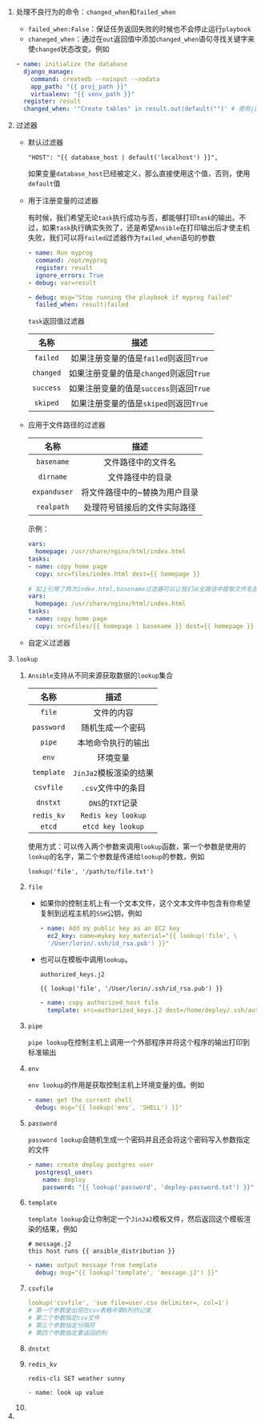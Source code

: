 1. 处理不良行为的命令：`changed_when`和`failed_when`

   - `failed_when:False`：保证任务返回失败的时候也不会停止运行`playbook`
   - `chaneged_when`：通过在`out`返回值中添加`changed_when`语句寻找关键字来使`changed`状态改变。例如

   ```yaml
   - name: initialize the database
     django_manage:
       command: createdb --noinput --nodata
       app_path: "{{ proj_path }}" 
       virtualenv: "{{ venv_path }}"
     register: result
     changed_when: '"Create tables" in result.out|default("")' # 使用jinja2过滤器在result.out不存在时分配一个默认值
   ```

2. 过滤器

   - 默认过滤器

     ```jinja2
     "HOST": "{{ database_host | default('localhost') }}",
     ```

     如果变量`database_host`已经被定义，那么直接使用这个值，否则，使用`default`值

   - 用于注册变量的过滤器

     有时候，我们希望无论`task`执行成功与否，都能够打印`task`的输出。不过，如果`task`执行确实失败了，还是希望`Ansible`在打印输出后才使主机失败，我们可以将`failed`过滤器作为`failed_when`语句的参数

     ```yaml
     - name: Run myprog
       command: /opt/myprog
       register: result
       ignore_errors: True
     - debug: var=result
     
     - debug: msg="Stop running the playbook if myprog failed"
       failed_when: result|failed
     ```

     `task`返回值过滤器

     |   名称    |                  描述                   |
     | :-------: | :-------------------------------------: |
     | `failed`  | 如果注册变量的值是`failed`则返回`True`  |
     | `changed` | 如果注册变量的值是`changed`则返回`True` |
     | `success` | 如果注册变量的值是`success`则返回`True` |
     | `skiped`  | 如果注册变量的值是`skiped`则返回`True`  |

   - 应用于文件路径的过滤器

     |     名称     |             描述              |
     | :----------: | :---------------------------: |
     |  `basename`  |      文件路径中的文件名       |
     |  `dirname`   |       文件路径中的目录        |
     | `expanduser` | 将文件路径中的~替换为用户目录 |
     |  `realpath`  | 处理符号链接后的文件实际路径  |

     示例：

     ```yaml
     vars: 
       homepage: /usr/share/nginx/html/index.html
     tasks:
     - name: copy home page
       copy: src=files/index.html dest={{ homepage }}
       
     # 如上引用了两次index.html,basename过滤器可以让我们从全路径中提取文件名部分，例如
     vars: 
       homepage: /usr/share/nginx/html/index.html
     tasks:
     - name: copy home page
       copy: src=files/{{ homepage | basename }} dest={{ homepage }}
     ```

   - 自定义过滤器

3. `lookup`

   1. `Ansible`支持从不同来源获取数据的`lookup`集合

      |    名称    |          描述          |
      | :--------: | :--------------------: |
      |   `file`   |       文件的内容       |
      | `password` |    随机生成一个密码    |
      |   `pipe`   |   本地命令执行的输出   |
      |   `env`    |        环境变量        |
      | `template` | `JinJa2`模板渲染的结果 |
      | `csvfile`  |   `.csv`文件中的条目   |
      |  `dnstxt`  |    `DNS`的`TXT`记录    |
      | `redis_kv` |   `Redis key lookup`   |
      |   `etcd`   |   `etcd key lookup`    |

      使用方式：可以传入两个参数来调用`lookup`函数，第一个参数是使用的`lookup`的名字，第二个参数是传递给`lookup`的参数，例如

      `lookup('file', '/path/to/file.txt')`

   2. `file`

      - 如果你的控制主机上有一个文本文件，这个文本文件中包含有你希望复制到远程主机的`SSH`公钥，例如

        ```yaml
        - name: Add my public key as an EC2 key
          ec2_key: name=mykey key_material="{{ lookup('file', \
          '/User/lorin/.ssh/id_rsa.pub') }}"
        ```

      - 也可以在模板中调用`lookup`。

        `authorized_keys.j2`

        ```jinja2
        {{ lookup('file', '/User/lorin/.ssh/id_rsa.pub') }}
        ```

        ```yaml
        - name: copy authorized_host file
          template: src=authorized_keys.j2 dest=/home/deploy/.ssh/authorized_keys
        ```

   3. `pipe`

      `pipe lookup`在控制主机上调用一个外部程序并将这个程序的输出打印到标准输出

   4. `env`

      `env lookup`的作用是获取控制主机上环境变量的值。例如

      ```yaml
      - name: get the current shell
        debug: msg="{{ lookup('env', 'SHELL') }}"
      ```

   5. `password`

      `password lookup`会随机生成一个密码并且还会将这个密码写入参数指定的文件

      ```yaml
      - name: create deploy postgres user
        postgresql_user:
          name: deploy
          password: "{{ lookup('password', 'deploy-password.txt') }}"
      ```

   6. `template`

      `template lookup`会让你制定一个`JinJa2`模板文件，然后返回这个模板渲染的结果，例如

      ```jinja2
      # message.j2
      this host runs {{ ansible_distribution }}
      ```

      ```yaml
      - name: output message from template
        debug: msg="{{ lookup('template', 'message.j2') }}"
      ```

   7. `csvfile`

      ```yaml
      lookup('csvfile', 'sue file=user.csv delimiter=, col=1')
      # 第一个参数是出现在csv表格中第0列的记录
      # 第二个参数指定csv文件
      # 第三个参数指定分隔符
      # 第四个参数指定要返回的列
      ```

   8. `dnstxt`

   9. `redis_kv`

      `redis-cli SET weather sunny`

      ```
      - name: look up value
      ```

   10. 

4. 